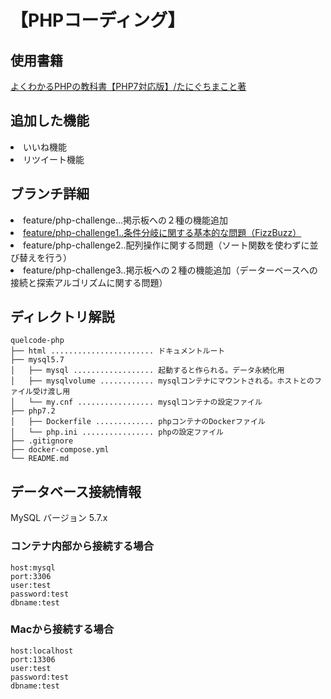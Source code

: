 # 【PHPコーディング】

## 使用書籍
<a href="https://www.amazon.co.jp/%E3%82%88%E3%81%8F%E3%82%8F%E3%81%8B%E3%82%8BPHP%E3%81%AE%E6%95%99%E7%A7%91%E6%9B%B8-%E3%80%90PHP7%E5%AF%BE%E5%BF%9C%E7%89%88%E3%80%91-%E6%95%99%E7%A7%91%E6%9B%B8%E3%82%B7%E3%83%AA%E3%83%BC%E3%82%BA-%E3%81%9F%E3%81%AB%E3%81%90%E3%81%A1-%E3%81%BE%E3%81%93%E3%81%A8-ebook/dp/B07C3QQKTX/" target="_blank">よくわかるPHPの教科書【PHP7対応版】/たにぐちまこと著</a>

## 追加した機能
<li>いいね機能</li>
<li>リツイート機能</li>

## ブランチ詳細

<li>feature/php-challenge...掲示板への２種の機能追加</li>
<li><a  href="https://github.com/KakoFujimoto/quelcode-php/blob/feature/php-pre-challenge1/README.md" target="_blank">feature/php-challenge1..条件分岐に関する基本的な問題（FizzBuzz）</a></li>
<li>feature/php-challenge2..配列操作に関する問題（ソート関数を使わずに並び替えを行う）</li>
<li>feature/php-challenge3..掲示板への２種の機能追加（データーベースへの接続と探索アルゴリズムに関する問題）</li>



## ディレクトリ解説

```
quelcode-php
├── html ....................... ドキュメントルート
├── mysql5.7
│   ├── mysql .................. 起動すると作られる。データ永続化用
│   ├── mysqlvolume ............ mysqlコンテナにマウントされる。ホストとのファイル受け渡し用
│   └── my.cnf ................. mysqlコンテナの設定ファイル
├── php7.2
│   ├── Dockerfile ............. phpコンテナのDockerファイル
│   └── php.ini ................ phpの設定ファイル
├── .gitignore
├── docker-compose.yml
└── README.md
```

## データベース接続情報
MySQL バージョン 5.7.x


### コンテナ内部から接続する場合
```
host:mysql
port:3306
user:test
password:test
dbname:test
```

### Macから接続する場合
```
host:localhost
port:13306
user:test
password:test
dbname:test
```
